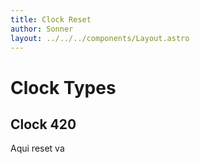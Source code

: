 ```yaml
---
title: Clock Reset
author: Sonner
layout: ../../../components/Layout.astro
---
```


# Clock Types

## Clock 420

Aqui reset va
